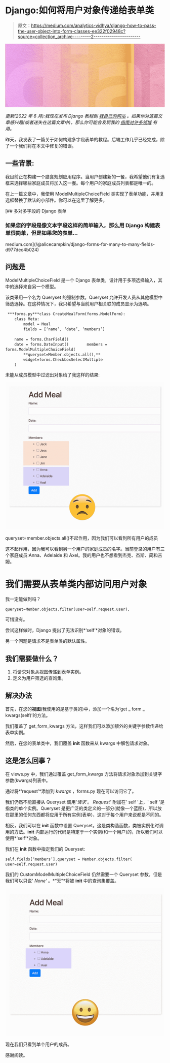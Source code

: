# Django:如何将用户对象传递给表单类

> 原文：<https://medium.com/analytics-vidhya/django-how-to-pass-the-user-object-into-form-classes-ee322f02948c?source=collection_archive---------2----------------------->

![](img/864c45be79ba685986e40555d7dc766c.png)

*更新(2022 年 6 月):我现在发布 Django 教程到* [*我自己的网站*](https://ctrlzblog.com/) *。如果你对这篇文章感兴趣(或者迷失在这篇文章中)，那么你可能会发现我的* [*指南对许多领域*](https://ctrlzblog.com/how-to-use-the-many-to-many-field-in-your-django-models/) *有用。*

昨天，我发表了一篇关于如何构建多字段表单的教程。后端工作几乎已经完成，除了一个我们将在本文中修复的错误。

## 一些背景:

我目前正在构建一个膳食规划应用程序。当用户创建新的一餐，我希望他们有复选框来选择哪些家庭成员将加入这一餐。每个用户的家庭成员列表都是唯一的。

在上一篇文章中，我使用 ModelMultipleChoiceField 类实现了表单功能，并用复选框替换了默认的小部件。你可以在这里了解更多。

[](/@alicecampkin/django-forms-for-many-to-many-fields-d977dec4b024) [## 多对多字段的 Django 表单

### 如果您的字段是像文本字段这样的简单输入，那么用 Django 构建表单很简单，但是如果您的表单…

medium.com](/@alicecampkin/django-forms-for-many-to-many-fields-d977dec4b024) 

## 问题是

ModelMultipleChoiceField 是一个 Django 表单类，设计用于多项选择输入，其中的选择来自另一个模型。

该类采用一个名为 Queryset 的强制参数。Queryset 允许开发人员从其他模型中筛选选择。在这种情况下，我只希望与当前用户相关联的成员显示为选项。

```
 ***forms.py***class CreateMealForm(forms.ModelForm):    
    class Meta:
        model = Meal
        fields = [‘name’, ‘date’, ‘members’] 

    name = forms.CharField()
    date = forms.DateInput()        members = forms.ModelMultipleChoiceField(
        **queryset=Member.objects.all(),**
        widget=forms.CheckboxSelectMultiple
    )
```

未能从成员模型中过滤出对象给了我这样的结果:

![](img/02e95626648b4cf07126fd7e38192454.png)

queryset=member.objects.all()不起作用，因为我们可以看到所有用户的成员

这不起作用，因为我可以看到另一个用户的家庭成员的名字。当前登录的用户有三个家庭成员:Anna、Adelaide 和 Axel。我的用户也不想看到杰克、杰斯、简和吉姆。

# 我们需要从表单类内部访问用户对象

我一定能做到吗？

```
queryset=Member.objects.filter(user=self.request.user),
```

可惜没有。

尝试这样做时，Django 提出了无法识别*‘self’*对象的错误。

另一个问题是请求不是表单类的默认属性。

## 我们需要做什么？

1.  将请求对象从视图传递到表单实例。
2.  定义为用户筛选的查询集。

## 解决办法

首先，在您的**视图**(我使用的是基于类的)中，添加一个名为‘get _ form _ kwargs(self)’的方法。

我们覆盖了 get_form_kwargs 方法，这样我们可以添加额外的关键字参数传递给表单实例。

然后，在您的表单类中，我们覆盖 __init__ 函数来从 kwargs 中解包请求对象。

## 这是怎么回事？

在 views.py 中，我们通过覆盖 get_form_kwargs 方法将请求对象添加到关键字参数(kwargs)列表中。

通过将*‘request’*添加到 *kwargs* ，forms.py 现在可以访问它了。

我们仍然不能直接从 Queryset 调用'*请求'*。 *Request'* 附加在' self '上，' self '是指类的单个实例。Queryset 是更广泛的类定义的一部分(就像一个蓝图)，所以放在那里的任何东西都将应用于所有实例(表单)，这对于每个用户来说都是不同的。

相反，我们可以在 __init__ 函数中设置 Queryset。这是类构造函数，类被实例化时调用的方法。__init__ 内部运行的代码是特定于一个实例(和一个用户)的，所以我们可以使用*‘self’*对象。

我们在 __init__ 函数中指定我们的 Queryset:

```
self.fields[‘members’].queryset = Member.objects.filter( user=self.request.user)
```

我们的 CustomModelMultipleChoiceField 仍然需要一个 Queryset 参数，但是我们可以只说' *None'* 。*“无”*将被 __init__ 中的查询集覆盖。

![](img/adf6c6eb613bb81056e9d0455d335871.png)

现在我们只看到单个用户的成员。

感谢阅读。